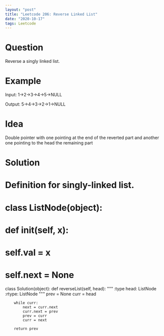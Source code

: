 ```yaml
---
layout: "post"
title: "Leetcode 206: Reverse Linked List"
date: "2020-10-17"
tags: Leetcode
---
```


# Question
Reverse a singly linked list.

# Example 
Input: 1->2->3->4->5->NULL 

Output: 5->4->3->2->1->NULL

# Idea
Double pointer with one pointing at the end of the reverted part and another one pointing to the head the remaining part

# Solution

# Definition for singly-linked list.
# class ListNode(object):
#     def __init__(self, x):
#         self.val = x
#         self.next = None

class Solution(object):
    def reverseList(self, head):
        """
        :type head: ListNode
        :rtype: ListNode
        """
        prev = None
        curr = head

        while curr:
            next = curr.next
            curr.next = prev
            prev = curr
            curr = next
    
        return prev
      
